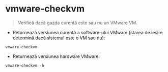 # vmware-checkvm

> Verifică dacă gazda curentă este sau nu un VMware VM.

- Returnează versiunea curentă a software-ului VMware (starea de ieșire determină dacă sistemul este o VM sau nu):

`vmware-checkvm`

- Returnează versiunea hardware VMware:

`vmware-checkvm -h`
